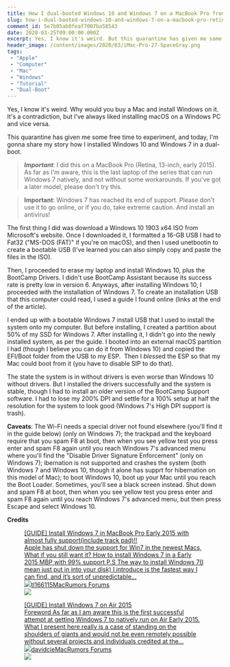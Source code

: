 ```yaml
---
title: How I dual-booted Windows 10 and Windows 7 on a MacBook Pro from 2015
slug: how-i-dual-booted-windows-10-and-windows-7-on-a-macbook-pro-retina-early-2015
comment_id: 5e7b05ab0feaf7007ba58543
date: 2020-03-25T09:00:00.000Z
excerpt: Yes, I know it's weird. But this quarantine has given me some free time to experiment, and today, I'm gonna share my story how I installed Windows 10 and Windows 7 in a dual-boot.
header_image: /content/images/2020/03/iMac-Pro-27-SpaceGray.png
tags: 
 - "Apple"
 - "Computer"
 - "Mac"
 - "Windows"
 - "Tutorial"
 - "Dual-Boot"
---
```


<p>Yes, I know it's weird. Why would you buy a Mac and install Windows on it. It's a contradiction, but I've always liked installing macOS on a Windows PC and vice versa.</p><p>This quarantine has given me some free time to experiment, and today, I'm gonna share my story how I installed Windows 10 and Windows 7 in a dual-boot.</p><blockquote><strong><em>Important</em></strong>: I did this on a MacBook Pro (Retina, 13-inch, early 2015). As far as I'm aware, this is the last laptop of the series that can run Windows 7 natively, and not without some workarounds. If you've got a later model, please don't try this.</blockquote><blockquote><strong>Important</strong>: Windows 7 has reached its end of support. Please don't use it to go online, or if you do, take extreme caution. And install an antivirus!</blockquote><p>The first thing I did was download a Windows 10 1903 x64 ISO from Microsoft's website. Once I downloaded it, I formatted a 16-GB USB I had to Fat32 ("MS-DOS (FAT)" if you're on macOS), and then I used unetbootin to create a bootable USB (I've learned you can also simply copy and paste the files in the ISO).</p><p>Then, I proceeded to erase my laptop and install Windows 10, plus the BootCamp Drivers. I didn't use BootCamp Assistant because its success rate is pretty low in version 6. Anyways, after installing Windows 10, I proceeded with the installation of Windows 7. To create an installation USB that this computer could read, I used a guide I found online (links at the end of the article).</p><p>I ended up with a bootable Windows 7 install USB that I used to install the system onto my computer. But before installing, I created a partition about 50% of my SSD for Windows 7. After installing it, I didn't go into the newly installed system, as per the guide. I booted into an external macOS partition I had (though I believe you can do it from Windows 10) and copied the EFI/Boot folder from the USB to my ESP.  Then I <em>bless</em>ed the ESP so that my Mac could boot from it (you have to disable SIP to do that).</p><p>The state the system is in without drivers is even worse than Windows 10 without drivers. But I installed the drivers successfully and the system is stable, though I had to install an older version of the BootCamp Support software. I had to lose my 200% DPI and settle for a 100% setup at half the resolution for the system to look good (Windows 7's High DPI support is trash).</p><p><strong>Caveats</strong>: The Wi-Fi needs a special driver not found elsewhere (you'll find it in the guide below) (only on Windows 7); the trackpad and the keyboard require that you spam F8 at boot, then when you see yellow test you press enter and spam F8 again until you reach Windows 7's advanced menu where you'll find the "Disable Driver Signature Enforcement" (only on Windows 7); ibernation is not supported and crashes the system (both Windows 7 and Windows 10, though it alone has supprt for hibernation on this model of Mac); to boot Windows 10, boot up your Mac until you reach the Boot Loader. Sometimes, you'll see a black screen instead. Shut down and spam F8 at boot, then when you see yellow test you press enter and spam F8 again until you reach Windows 7's advanced menu, but then press Escape and select Windows 10.</p><p><strong>Credits</strong></p><figure class="kg-card kg-bookmark-card"><a class="kg-bookmark-container" href="https://forums.macrumors.com/threads/guide-install-windows-7-in-macbook-pro-early-2015-with-almost-fully-support-include-track-pad.1992139/post-23333066"><div class="kg-bookmark-content"><div class="kg-bookmark-title">[GUIDE] Install Windows 7 in MacBook Pro Early 2015 with almost fully support(include track pad)!!</div><div class="kg-bookmark-description">Apple has shut down the support for Win7 in the newest Macs, What if you still want it? How to install Windows 7 in a Early 2015 MBP with 99% support P.S The way to install Windows 7(I mean just put in into your disk) I introduce is the fastest way I can find, and it’s sort of unpredictable...</div><div class="kg-bookmark-metadata"><img class="kg-bookmark-icon" src="https://cdn.macrumors.com/images-new/favicon.ico"><span class="kg-bookmark-author">tl166115</span><span class="kg-bookmark-publisher">MacRumors Forums</span></div></div><div class="kg-bookmark-thumbnail"><img src="http://cdn.macrumors.com/article-new/2019/10/macrumors-forums-social.jpg"></div></a></figure><figure class="kg-card kg-bookmark-card"><a class="kg-bookmark-container" href="https://forums.macrumors.com/threads/guide-install-windows-7-on-air-2015.1961618/post-22677864"><div class="kg-bookmark-content"><div class="kg-bookmark-title">[GUIDE] Install Windows 7 on Air 2015</div><div class="kg-bookmark-description">Foreword As far as I am aware this is the first successful attempt at getting Windows 7 to natively run on Air Early 2015.
What I present here really is a case of standing on the shoulders of giants and would not be even remotely possible without several projects and individuals credited at the...</div><div class="kg-bookmark-metadata"><img class="kg-bookmark-icon" src="https://cdn.macrumors.com/images-new/favicon.ico"><span class="kg-bookmark-author">davidcie</span><span class="kg-bookmark-publisher">MacRumors Forums</span></div></div><div class="kg-bookmark-thumbnail"><img src="http://cdn.macrumors.com/article-new/2019/10/macrumors-forums-social.jpg"></div></a></figure>
